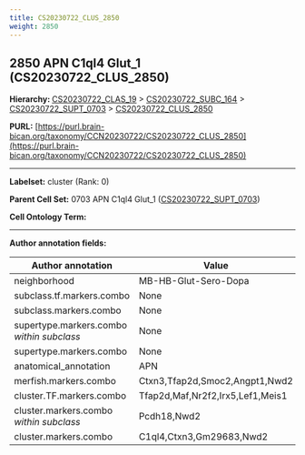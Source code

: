 ```yaml
---
title: CS20230722_CLUS_2850
weight: 2850
---
```

## 2850 APN C1ql4 Glut_1 (CS20230722_CLUS_2850)
<b>Hierarchy: </b>
[CS20230722_CLAS_19](../CS20230722_CLAS_19) >
[CS20230722_SUBC_164](../CS20230722_SUBC_164) >
[CS20230722_SUPT_0703](../CS20230722_SUPT_0703) >
[CS20230722_CLUS_2850](../CS20230722_CLUS_2850)

**PURL:** [https://purl.brain-bican.org/taxonomy/CCN20230722/CS20230722_CLUS_2850](https://purl.brain-bican.org/taxonomy/CCN20230722/CS20230722_CLUS_2850)

---


**Labelset:** cluster (Rank: 0)

**Parent Cell Set:** 0703 APN C1ql4 Glut_1 ([CS20230722_SUPT_0703](../CS20230722_SUPT_0703))



**Cell Ontology Term:** 

[MARKER GENES.]: #


---

[TRANSFERRED ANNOTATIONS.]: #


[AUTHOR ANNOTATION FIELDS.]: #


**Author annotation fields:**

| Author annotation | Value |
|-------------------|-------|
|neighborhood|MB-HB-Glut-Sero-Dopa|
|subclass.tf.markers.combo|None|
|subclass.markers.combo|None|
|supertype.markers.combo _within subclass_|None|
|supertype.markers.combo|None|
|anatomical_annotation|APN|
|merfish.markers.combo|Ctxn3,Tfap2d,Smoc2,Angpt1,Nwd2|
|cluster.TF.markers.combo|Tfap2d,Maf,Nr2f2,Irx5,Lef1,Meis1|
|cluster.markers.combo _within subclass_|Pcdh18,Nwd2|
|cluster.markers.combo|C1ql4,Ctxn3,Gm29683,Nwd2|
